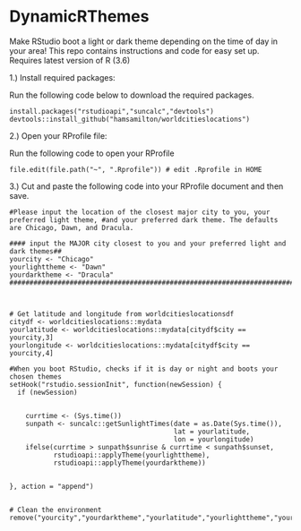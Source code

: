 # DynamicRThemes
Make RStudio boot a light or dark theme depending on the time of day in your area! This repo contains instructions and code for easy set up. Requires latest version of R (3.6)

1.) Install required packages:

Run the following code below to download the required packages.

```{r}
install.packages("rstudioapi","suncalc","devtools")
devtools::install_github("hamsamilton/worldcitieslocations")
```
2.) Open your RProfile file:

Run the following code to open your RProfile
```{r}
file.edit(file.path("~", ".Rprofile")) # edit .Rprofile in HOME
```
3.) Cut and paste the following code into your RProfile document and then save. 

```{r}
#Please input the location of the closest major city to you, your preferred light theme, #and your preferred dark theme. The defaults are Chicago, Dawn, and Dracula.

#### input the MAJOR city closest to you and your preferred light and dark themes##
yourcity <- "Chicago"
yourlighttheme <- "Dawn"
yourdarktheme <- "Dracula"
##############################################################################



# Get latitude and longitude from worldcitieslocationsdf
citydf <- worldcitieslocations::mydata
yourlatitude <- worldcitieslocations::mydata[citydf$city == yourcity,3]
yourlongitude <- worldcitieslocations::mydata[citydf$city == yourcity,4]

#When you boot RStudio, checks if it is day or night and boots your chosen themes
setHook("rstudio.sessionInit", function(newSession) {
  if (newSession)
  
    
    currtime <- (Sys.time())
    sunpath <- suncalc::getSunlightTimes(date = as.Date(Sys.time()),
                                         lat = yourlatitude, 
                                         lon = yourlongitude) 
    ifelse(currtime > sunpath$sunrise & currtime < sunpath$sunset,
           rstudioapi::applyTheme(yourlighttheme), 
           rstudioapi::applyTheme(yourdarktheme)) 

  
}, action = "append")


# Clean the environment
remove("yourcity","yourdarktheme","yourlatitude","yourlighttheme","yourlongitude","citydf")
```
  



  